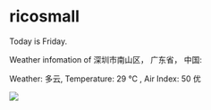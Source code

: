 # ricosmall

Today is Friday.

Weather infomation of 深圳市南山区， 广东省， 中国: 

Weather: 多云, Temperature: 29 ℃ , Air Index: 50 优

<img src="https://github-readme-stats.vercel.app/api?username=ricosmall&show_icons=true" />
